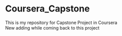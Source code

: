 # Coursera_Capstone
This is my repository for Capstone Project in Coursera <br>
New adding while coming back to this project
